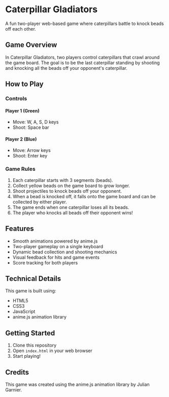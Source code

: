 # Caterpillar Gladiators

A fun two-player web-based game where caterpillars battle to knock beads off each other.

## Game Overview

In Caterpillar Gladiators, two players control caterpillars that crawl around the game board. The goal is to be the last caterpillar standing by shooting and knocking all the beads off your opponent's caterpillar.

## How to Play

### Controls

#### Player 1 (Green)
- Move: W, A, S, D keys
- Shoot: Space bar

#### Player 2 (Blue)
- Move: Arrow keys
- Shoot: Enter key

### Game Rules

1. Each caterpillar starts with 3 segments (beads).
2. Collect yellow beads on the game board to grow longer.
3. Shoot projectiles to knock beads off your opponent.
4. When a bead is knocked off, it falls onto the game board and can be collected by either player.
5. The game ends when one caterpillar loses all its beads.
6. The player who knocks all beads off their opponent wins!

## Features

- Smooth animations powered by anime.js
- Two-player gameplay on a single keyboard
- Dynamic bead collection and shooting mechanics
- Visual feedback for hits and game events
- Score tracking for both players

## Technical Details

This game is built using:
- HTML5
- CSS3
- JavaScript
- anime.js animation library

## Getting Started

1. Clone this repository
2. Open `index.html` in your web browser
3. Start playing!

## Credits

This game was created using the anime.js animation library by Julian Garnier. 
